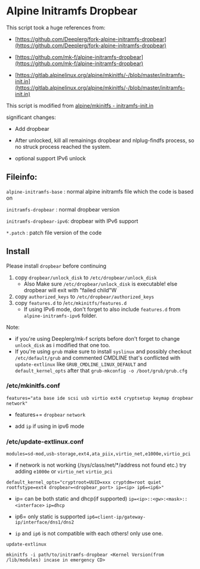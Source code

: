 # Alpine Initramfs Dropbear
This script took a huge references from:

* [https://github.com/Deeplerg/fork-alpine-initramfs-dropbear](https://github.com/Deeplerg/fork-alpine-initramfs-dropbear)

* [https://github.com/mk-f/alpine-initramfs-dropbear](https://github.com/mk-f/alpine-initramfs-dropbear)

* [https://gitlab.alpinelinux.org/alpine/mkinitfs/-/blob/master/initramfs-init.in](https://gitlab.alpinelinux.org/alpine/mkinitfs/-/blob/master/initramfs-init.in)

This script is modified from [alpine/mkinitfs - initramfs-init.in](https://gitlab.alpinelinux.org/alpine/mkinitfs/-/blob/master/initramfs-init.in)

significant changes:

* Add dropbear

* After unlocked, kill all remainings dropbear and nlplug-findfs process, so no struck process reached the system.

* optional support IPv6 unlock

## Fileinfo:

`alpine-initramfs-base`  : normal alpine initramfs file which the code is based on

`initramfs-dropbear`     : normal dropbear version

`initramfs-dropbear-ipv6`: dropbear with IPv6 support

`*.patch` : patch file version of the code

## Install

Please install `dropbear` before continuing

1. copy `dropbear/unlock_disk` to `/etc/dropbear/unlock_disk`
    * Also Make sure `/etc/dropbear/unlock_disk` is executable! else dropbear will exit with "failed child"W
2. copy `authorized_keys` to `/etc/dropbear/authorized_keys`
3. copy `features.d` to /`etc/mkinitfs/features.d`
    * If using IPv6 mode, don't forget to also include `features.d` from `alpine-initramfs-ipv6` folder.

Note: 
* if you're using Deeplerg/mk-f scripts before don't forget to change `unlock_disk` as i modified that one too.
* If you're using `grub` make sure to install `syslinux` and possibly checkout `/etc/default/grub` and commented CMDLINE that's conflicted with `update-extlinux` like `GRUB_CMDLINE_LINUX_DEFAULT` and `default_kernel_opts` after that `grub-mkconfig -o /boot/grub/grub.cfg`

### /etc/mkinitfs.conf
```
features="ata base ide scsi usb virtio ext4 cryptsetup keymap dropbear network"
```
* features+= `dropbear` `network`

* add `ip` if using in ipv6 mode

### /etc/update-extlinux.conf
```
modules=sd-mod,usb-storage,ext4,ata_piix,virtio_net,e1000e,virtio_pci
```
* if network is not working (/sys/class/net/*/address not found etc.) try adding `e1000e` or `virtio_net` `virtio_pci`

```
default_kernel_opts="cryptroot=UUID=xxx cryptdm=root quiet rootfstype=ext4 dropbear=<dropbear_port> ip=<ip> ip6=<ip6>"
```
* ip= can be both static and dhcp(if supported) `ip=<ip>::<gw>:<mask>::<interface>` `ip=dhcp`

* ip6= only static is supported `ip6=client-ip/gateway-ip/interface/dns1/dns2`

* `ip` and `ip6` is not compatible with each others! only use one.

```
update-extlinux
```

```
mkinitfs -i path/to/initramfs-dropbear <Kernel Version(from /lib/modules) incase in emergency CD>
```